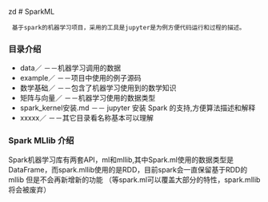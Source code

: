 zd # SparkML

     基于spark的机器学习项目，采用的工具是jupyter是为例方便代码运行和过程的描述。
### 目录介绍
* data／  －－机器学习调用的数据
* example／  －－项目中使用的例子源码
* 数学基础／ －－包含了机器学习使用到的数学知识
* 矩阵与向量／ －－机器学习使用的数据类型
* spark_kernel安装.md  －－ jupyter 安装 Spark 的支持,方便算法描述和解释
* xxxxx／ －－其它目录看名称基本可以理解

### Spark MLlib 介绍
  Spark机器学习库有两套API，ml和mllib,其中Spark.ml使用的数据类型是DataFrame，而spark.mllib使用的是RDD，目前spark会一直保留基于RDD的mllib 但是不会再新增新的功能 （等spark.ml可以覆盖大部分的特性，spark.mllib 将会被废弃）
    
